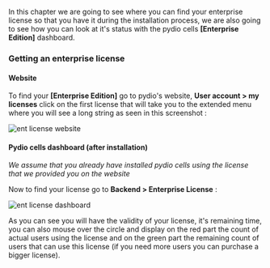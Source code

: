 In this chapter we are going to see where you can find your enterprise license so that you have it during the installation process, we are also going to see how you can look at it's status with the pydio cells **[Enterprise Edition]** dashboard.

### Getting an enterprise license

#### Website

To find your **[Enterprise Edition]** go to pydio's website, **User account > my licenses** click on the first license that will take you to the extended menu where you will see a long string as seen in this screenshot :

![ent license website](/images/2_getting_started/ent_license_website.png)


#### Pydio cells dashboard (after installation)

*We assume that you already have installed pydio cells using the license that we provided you on the website*

Now to find your license go to **Backend > Enterprise License** :

![ent license dashboard](/images/2_getting_started/ent_license_dashboard.png)

As you can see you will have the validity of your license, it's remaining time, you can also mouse over the circle and display on the red part the count of actual users using the license and on the green part the remaining count of users that can use this license (if you need more users you can purchase a bigger license).
